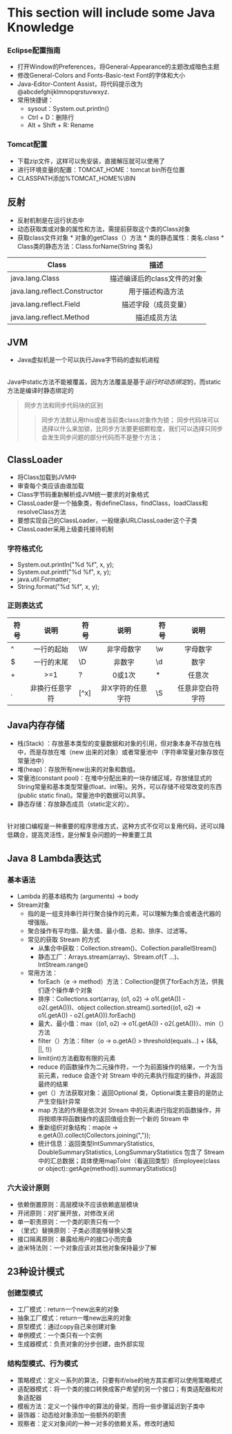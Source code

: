 ﻿# This section will include some Java Knowledge

### Eclipse配置指南
* 打开Window的Preferences，将General-Appearance的主题改成暗色主题
* 修改General-Colors and Fonts-Basic-text Font的字体和大小
* Java-Editor-Content Assist，将代码提示改为@abcdefghijklmnopqrstuvwxyz.
* 常用快捷键：
    * sysout：System.out.println()
    * Ctrl + D：删除行
    * Alt + Shift + R: Rename


### Tomcat配置
* 下载zip文件，这样可以免安装，直接解压就可以使用了
* 进行环境变量的配置：TOMCAT_HOME：tomcat bin所在位置
* CLASSPATH添加%TOMCAT_HOME%\BIN

## 反射
* 反射机制是在运行状态中
* 动态获取类或对象的属性和方法，需提前获取这个类的Class对象
* 获取class文件对象
      * 对象的getClass（）方法
      *  类的静态属性：类名.class
      *   Class类的静态方法：Class.forName(String 类名)

| Class        | 描述           |
| -------------            |:-------------:          |
|java.lang.Class	| 描述编译后的class文件的对象 |
|java.lang.reflect.Constructor	| 用于描述构造方法 |
|java.lang.reflect.Field	| 描述字段（成员变量） |
|java.lang.reflect.Method	| 描述成员方法 |


## JVM
* Java虚拟机是一个可以执行Java字节码的虚拟机进程

<br>    Java中static方法不能被覆盖，因为方法覆盖是基于*运行时动态绑定*的，而static方法是编译时静态绑定的

> 同步方法和同步代码块的区别
>>同步方法默认用this或者当前类class对象作为锁；
>> 同步代码块可以选择以什么来加锁，比同步方法要更细颗粒度，我们可以选择只同步会发生同步问题的部分代码而不是整个方法；

## ClassLoader
* 将Class加载到JVM中
* 审查每个类应该由谁加载
* Class字节码重新解析成JVM统一要求的对象格式
* ClassLoader是一个抽象类，有defineClass，findClass，loadClass和resolveClass方法
* 要想实现自己的ClassLoader，一般继承URLClassLoader这个子类
* ClassLoader采用上级委托接待机制

### 字符格式化
* System.out.println("%d %f", x, y);
* System.out.printf("%d %f", x, y);
* java.util.Formatter;
* String.format("%d %f", x, y);

### 正则表达式

|符号|	说明|	符号|	说明|	符号|	说明|
| ------------- |:-------------: | ------------- |:-------------: | ------------- |:-------------: |
|^	|一行的起始|	\W	|非字母数字|	\w	|字母数字|
|$	|一行的末尾|	\D	|非数字|	\d	|数字|
|+	|>=1	|?	|0或1次	|*	|任意次|
|.	|非换行任意字符|	[^x]	|非X字符的任意字符|	\S	|任意非空白符字符|

## Java内存存储
* 栈(Stack) ：存放基本类型的变量数据和对象的引用，但对象本身不存放在栈中，而是存放在堆（new 出来的对象）或者常量池中（字符串常量对象存放在常量池中）
* 堆(heap)：存放所有new出来的对象和数组。
* 常量池(constant pool)：在堆中分配出来的一块存储区域，存放储显式的String常量和基本类型常量(float、int等)。另外，可以存储不经常改变的东西(public static final)。常量池中的数据可以共享。
* 静态存储：存放静态成员（static定义的）。

<br>针对接口编程是一种重要的程序思维方式，这种方式不仅可以复用代码，还可以降低耦合，提高灵活性，是分解复杂问题的一种重要工具
<br>

## Java 8 Lambda表达式
### 基本语法
- Lambda 的基本结构为 (arguments) -> body
- Stream对象
  - 指的是一组支持串行并行聚合操作的元素，可以理解为集合或者迭代器的增强版。
  - 聚合操作有平均值、最大值、最小值、总和、排序、过滤等。
  - 常见的获取 Stream 的方式
     - 从集合中获取：Collection.stream()、Collection.parallelStream()
     - 静态工厂：Arrays.stream(array)、Stream.of(T …)、IntStream.range()
  - 常用方法：
     - forEach（e -> method）方法：Collection提供了forEach方法，供我们逐个操作单个对象
     - 排序：Collections.sort(array, (o1, o2) -> o1(.getA()) - o2(.getA()))、object collection.stream().sorted((o1, o2) -> o1(.getA()) - o2(.getA())).forEach()
     - 最大、最小值：max（(o1, o2) -> o1(.getA()) - o2(.getA())）、min（）方法
     - filter（）方法：filter（o -> o.getA() > threshold(equals...) + (&&, ||, !)）
     - limit(int)方法截取有限的元素
     - reduce 的函数操作为二元操作符，一个为前面操作的结果，一个为当前元素，reduce 会逐个对 Stream 中的元素执行指定的操作，并返回最终的结果
     - get（）方法获取对象：返回Optional 类，Optional类主要目的是防止产生空指针异常
     - map 方法的作用是依次对 Stream 中的元素进行指定的函数操作，并将按顺序将函数操作的返回值组合到一个新的 Stream 中
     - 重新组织对象结构：map(e -> e.getA()).collect(Collectors.joining(","));
     - 统计信息：返回类型IntSummaryStatistics, DoubleSummaryStatistics, LongSummaryStatistics 包含了 Stream 中的汇总数据；具体使用mapToInt（看返回类型）(Employee(class or object)::getAge(method)).summaryStatistics()

### 六大设计原则
* 依赖倒置原则：高层模块不应该依赖底层模块
* 开闭原则：对扩展开放，对修改关闭
* 单一职责原则：一个类的职责只有一个
* （里式）替换原则：子类必须能够替换父类
* 接口隔离原则：暴露给用户的接口小而完备
* 迪米特法则：一个对象应该对其他对象保持最少了解

## 23种设计模式
### 创建型模式
* 工厂模式：return一个new出来的对象
* 抽象工厂模式：return一堆new出来的对象
* 原型模式：通过copy自己来创建对象
* 单例模式：一个类只有一个实例
* 生成器模式：负责对象的分步创建，由外部实现

### 结构型模式、行为模式
* 策略模式：定义一系列的算法，只要有if/else的地方其实都可以使用策略模式
* 适配器模式：将一个类的接口转换成客户希望的另一个接口；有类适配器和对象适配器
* 模板方法：定义一个操作中的算法的骨架，而将一些步骤延迟到子类中
* 装饰器：动态给对象添加一些额外的职责
* 观察者：定义对象间的一种一对多的依赖关系，修改时通知
